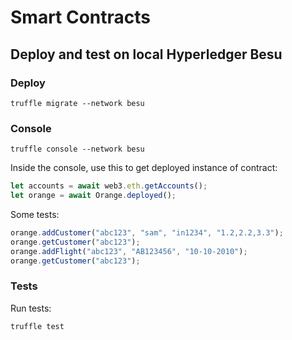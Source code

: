 # Smart Contracts

## Deploy and test on local Hyperledger Besu

### Deploy
```
truffle migrate --network besu
```

### Console
```
truffle console --network besu
```
Inside the console, use this to get deployed instance of contract:
```js
let accounts = await web3.eth.getAccounts();
let orange = await Orange.deployed();
```

Some tests:
```js
orange.addCustomer("abc123", "sam", "in1234", "1.2,2.2,3.3");
orange.getCustomer("abc123");
orange.addFlight("abc123", "AB123456", "10-10-2010");
orange.getCustomer("abc123");
```

### Tests

Run tests:
```
truffle test
```